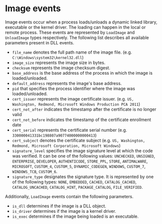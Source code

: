 # Image events

Image events occur when a process loads/unloads a dynamic linked library, executable or the kernel driver. The loading can happen in the local or remote process. These events are represented by `LoadImage` and `UnloadImage` types respectively. The following list describes all available parameters present in DLL events.

- `file_name` denotes the full path name of the image file. (e.g. `C:\Windows\system32\kernel32.dll`)
- `image_size` represents the image size in bytes.
- `checksum` represents the image checksum digest.
- `base_address` is the base address of the process in which the image is loaded/unloaded.
- `default_address` represents the image's base address.
- `pid` that specifies the process identifier where the image was loaded/unloaded.
- `cert_issuer` represents the image certificate issuer. (e.g. `US, Washington, Redmond, Microsoft Windows Production PCA 2011`)
- `cert_not_after` indicates the timestamp after the certificate is no longer valid
- `cert_not_before` indicates the timestamp of the certificate enrollment date
- `cert_serial` represents the certificate serial number (e.g. `330000041331bc198807a90774000000000413`)
- `cert_subject` denotes the certificate subject (e.g. `US, Washington, Redmond, Microsoft Corporation, Microsoft Windows`)
- `signature_level` specifies the image signature level at which the code was verified. It can be one of the following values: 
`UNCHECKED`, `UNSIGNED`, `ENTERPRISE`, `DEVELOPER`, `AUTHENTICODE`, `STORE_PPL`, `STORE`, `ANTIMALWARE`, `MICROSOFT`,   `CUSTOM_4`, `CUSTOM_5`, `DYNAMIC_CODEGEN`, `WINDOWS`, `CUSTOM_7`, `WINDOWS_TCB`, `CUSTOM_6`.    
- `signature_type` designates the signature type. It is represented by one of the following types: `NONE`, `EMBEDDED`, `CACHED`, `CATALOG_CACHED`, `CATALOG_UNCACHED`, `CATALOG_HINT`, `PACKAGE_CATALOG`, `FILE_VERIFIED`. 

Additionally, `LoadImage` events contain the following parameters.

- `is_dll` determines if the image is a DLL object. 
- `is_driver` determines if the image is a kernel driver. 
- `is_exec` determines if the image being loaded is an executable.
